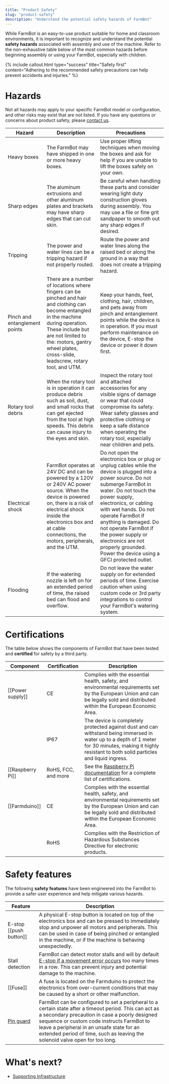 ```yaml
---
title: "Product Safety"
slug: "product-safety"
description: "Understand the potential safety hazards of FarmBot"
---
```


While FarmBot is an easy-to-use product suitable for home and classroom environments, it is important to recognize and understand the potential **safety hazards** associated with assembly and use of the machine. Refer to the non-exhaustive table below of the most common hazards before beginning assembly or using your FarmBot, especially with children.

{%
include callout.html
type="success"
title="Safety first"
content="Adhering to the recommended safety precautions can help prevent accidents and injuries."
%}

# Hazards

Not all hazards may apply to your specific FarmBot model or configuration, and other risks may exist that are not listed. If you have any questions or concerns about product safety, please [contact us](mailto:support@farm.bot).

|Hazard|Description|Precautions|
|------|-----------|-----------|
|Heavy boxes|The FarmBot may have shipped in one or more heavy boxes.|Use proper lifting techniques when moving the boxes and ask for help if you are unable to lift the boxes safely on your own.
|Sharp edges|The aluminum extrusions and other aluminum plates and brackets may have sharp edges that can cut skin.|Be careful when handling these parts and consider wearing light duty construction gloves during assembly. You may use a file or fine grit sandpaper to smooth out any sharp edges if desired.
|Tripping|The power and water lines can be a tripping hazard if not properly routed.|Route the power and water lines along the raised bed or along the ground in a way that does not create a tripping hazard.
|Pinch and entanglement points|There are a number of locations where fingers can be pinched and hair and clothing can become entangled in the machine during operation. These include but are not limited to the: motors, gantry wheel plates, cross-slide, leadscrew, rotary tool, and UTM.|Keep your hands, feet, clothing, hair, children, and pets away from pinch and entanglement points while the device is in operation. If you must perform maintenance on the device, E-stop the device or power it down first.
|Rotary tool debris|When the rotary tool is in operation it can produce debris such as soil, dust, and small rocks that can get ejected from the tool at high speeds. This debris can cause injury to the eyes and skin.|Inspect the rotary tool and attached accessories for any visible signs of damage or wear that could compromise its safety. Wear safety glasses and protective clothing or keep a safe distance when operating the rotary tool, especially near children and pets.
|Electrical shock|FarmBot operates at 24V DC and can be powered by a 120V or 240V AC power source. When the device is powered on, there is a risk of electrical shock inside the electronics box and at cable connections, the motors, peripherals, and the UTM.|Do not open the electronics box or plug or unplug cables while the device is plugged into a power source. Do not submerge FarmBot in water. Do not touch the power supply, electronics, or cabling with wet hands. Do not operate FarmBot if anything is damaged. Do not operate FarmBot if the power supply or electronics are not properly grounded. Power the device using a GFCI protected outlet.
|Flooding|If the watering nozzle is left on for an extended period of time, the raised bed can flood and overflow.|Do not leave the water supply on for extended periods of time. Exercise caution when using custom code or 3rd party integrations to control your FarmBot's watering system.

# Certifications

The table below shows the components of FarmBot that have been tested and **certified** for safety by a third party.

|Component|Certification|Description|
|---------|-------------|-----------|
|[[Power supply]]|CE|Complies with the essential health, safety, and environmental requirements set by the European Union and can be legally sold and distributed within the European Economic Area.
|<i></i>|IP67|The device is completely protected against dust and can withstand being immersed in water up to a depth of 1 meter for 30 minutes, making it highly resistant to both solid particles and liquid ingress.
|[[Raspberry Pi]]|RoHS, FCC, and more|See the [Raspberry Pi documentation](https://pip.raspberrypi.com/) for a complete list of certifications.
|[[Farmduino]]|CE|Complies with the essential health, safety, and environmental requirements set by the European Union and can be legally sold and distributed within the European Economic Area.
|<i></i>|RoHS|Complies with the Restriction of Hazardous Substances Directive for electronic products.

# Safety features

The following **safety features** have been engineered into the FarmBot to provide a safer user experience and help mitigate various hazards.

|Feature|Description|
|-------|-----------|
|E-stop [[push button]]|A physical E-stop button is located on top of the electronics box and can be pressed to immediately stop and unpower all motors and peripherals. This can be used in case of being pinched or entangled in the machine, or if the machine is behaving unexpectedly.
|Stall detection|FarmBot can detect motor stalls and will by default [E-stop if a movement error occurs](https://my.farm.bot/app/designer/settings?highlight=e-stop_on_movement_error) too many times in a row. This can prevent injury and potential damage to the machine.
|[[Fuse]]|A fuse is located on the Farmduino to protect the electronics from over-current conditions that may be caused by a short or other malfunction.
|[Pin guard](https://my.farm.bot/app/designer/settings?highlight=pin_guard)|FarmBot can be configured to set a peripheral to a certain state after a timeout period. This can act as a secondary precaution in case a poorly designed sequence or custom code instructs FarmBot to leave a peripheral in an unsafe state for an extended period of time, such as leaving the solenoid valve open for too long.

# What's next?

 * [Supporting Infrastructure](../supporting-infrastructure.md)
